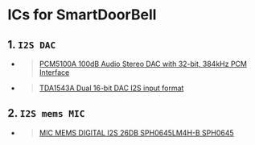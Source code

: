# ICs for SmartDoorBell
 
 ##  1. `I2S DAC` 
  * > [PCM5100A 100dB Audio Stereo DAC with 32-bit, 384kHz PCM Interface](https://www.aliexpress.com/store/product/Free-Shipping-AT29LV020-10TU-AT29LV020-10-TSOP32-new-and-Original-in-stock/1665444_32294995142.html?spm=2114.search0204.3.8.12b47844KCpffg&ws_ab_test=searchweb0_0,searchweb201602_3_10065_10068_10546_10059_10884_10548_10887_10696_100031_10084_10083_10103_10618_10307_449,searchweb201603_60,ppcSwitch_0_ppcChannel&algo_expid=834f15a2-3c9a-4af7-b18f-1f0dafd11be0-1&algo_pvid=834f15a2-3c9a-4af7-b18f-1f0dafd11be0&priceBeautifyAB=0)
* >[TDA1543A Dual 16-bit DAC I2S input format](https://www.aliexpress.com/store/product/Free-shipping-20PCS-TDA1543-TDA1543A-Dual-16-bit-DAC-DIP-8-NEW-GOOD-QUALITY/3632102_32854590140.html?spm=2114.search0204.3.158.423f48e8bSP6Wn&ws_ab_test=searchweb0_0,searchweb201602_3_10065_10068_10546_10059_10884_10548_10887_10696_100031_10084_10083_10103_10618_10307_449,searchweb201603_60,ppcSwitch_0_ppcChannel&algo_expid=5f78b67a-9a90-49eb-88fd-177f5d7b7084-24&algo_pvid=5f78b67a-9a90-49eb-88fd-177f5d7b7084&priceBeautifyAB=0)
  
 
## 2. `I2S mems MIC`
* > [MIC MEMS DIGITAL I2S 26DB SPH0645LM4H-B SPH0645](https://www.alibaba.com/product-detail/MIC-MEMS-DIGITAL-I2S-26DB-SPH0645LM4H_60760425284.html)

